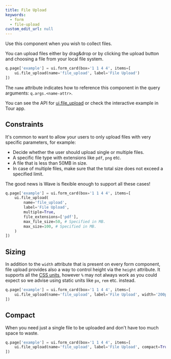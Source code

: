 ```yaml
---
title: File Upload
keywords:
  - form
  - file-upload
custom_edit_url: null
---
```


Use this component when you wish to collect files.

You can upload files either by drag&drop or by clicking the upload button and choosing a file from
your local file system.

```py
q.page['example'] = ui.form_card(box='1 1 4 4', items=[
    ui.file_upload(name='file_upload', label='File Upload')
])
```

The `name` attribute indicates how to reference this component in the query arguments: `q.args.<name-attr>`.

You can see the API for [ui.file_upload](/docs/api/ui#file_upload) or check the interactive example in Tour app.

## Constraints

It's common to want to allow your users to only upload files with very specific parameters, for example:

* Decide whether the user should upload single or multiple files.
* A specific file type with extensions like `pdf`, `png` etc.
* A file that is less than 50MB in size.
* In case of multiple files, make sure that the total size does not exceed a specified limit.

The good news is Wave is flexible enough to support all these cases!

```py
q.page['example'] = ui.form_card(box='1 1 4 4', items=[
    ui.file_upload(
        name='file_upload',
        label='File Upload',
        multiple=True,
        file_extensions=['pdf'],
        max_file_size=50, # Specified in MB.
        max_size=100, # Specified in MB.
    )
])
```

## Sizing

In addition to the `width` attribute that is present on every form component, file upload provides also
a way to control height via the `height` attribute. It supports all the [CSS units](https://developer.mozilla.org/en-US/docs/Learn/CSS/Building_blocks/Values_and_units), however `%` may not always work as you
could expect so we advise using static units like `px`, `rem` etc. instead.

```py
q.page['example'] = ui.form_card(box='1 1 4 4', items=[
    ui.file_upload(name='file_upload', label='File Upload', width='200px', height='200px')
])
```

## Compact

When you need just a single file to be uploaded and don't have too much space to waste.

```py
q.page['example'] = ui.form_card(box='1 1 4 4', items=[
    ui.file_upload(name='file_upload', label='File Upload', compact=True)
])
```
